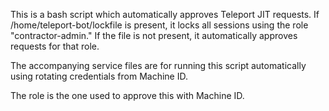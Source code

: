 This is a bash script which automatically approves Teleport JIT requests. If /home/teleport-bot/lockfile is present, it locks all sessions using the role "contractor-admin." 
If the file is not present, it automatically approves requests for that role.

The accompanying service files are for running this script automatically using rotating credentials from Machine ID.

The role is the one used to approve this with Machine ID.
